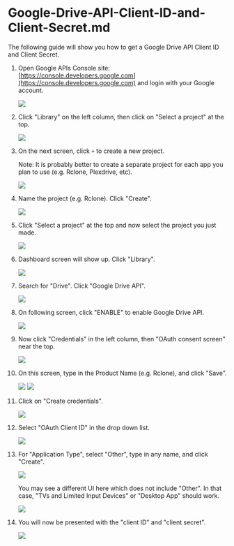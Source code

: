 # Google-Drive-API-Client-ID-and-Client-Secret.md

The following guide will show you how to get a Google Drive API Client ID and Client Secret.

1. Open Google APIs Console site: [https://console.developers.google.com](https://console.developers.google.com) and login with your Google account.

   ![](http://i.imgur.com/ExfSqLe.png)

2. Click "Library" on the left column, then click on "Select a project" at the top.

   ![](http://i.imgur.com/TYNDd66.png)

3. On the next screen, click `+` to create a new project.

   Note: It is probably better to create a separate project for each app you plan to use \(e.g. Rclone, Plexdrive, etc\).

   ![](http://i.imgur.com/85iIX1e.png)

4. Name the project \(e.g. Rclone\). Click "Create".

   ![](https://i.imgur.com/ovSjfxF.png)

5. Click "Select a project" at the top and now select the project you just made.

   ![](http://i.imgur.com/KBXwXDm.png)

6. Dashboard screen will show up. Click "Library".

   ![](https://i.imgur.com/2oUMFnM.png)

7. Search for "Drive". Click "Google Drive API".

   ![](https://i.imgur.com/bjYWtpD.png)

8. On following screen, click "ENABLE" to enable Google Drive API.

   ![](https://i.imgur.com/CoMXmld.png)

9. Now click "Credentials" in the left column, then "OAuth consent screen" near the top.

   ![](http://i.imgur.com/sUBzyre.png)

10. On this screen, type in the Product Name \(e.g. Rclone\), and click "Save".

    ![](https://i.imgur.com/SsFuSZh.png) ![](https://i.imgur.com/sgA6L2R.png)

11. Click on "Create credentials".

    ![](http://i.imgur.com/44Gpvql.png)

12. Select "OAuth Client ID" in the drop down list.

    ![](http://i.imgur.com/tJARgt9.png)

13. For "Application Type", select "Other", type in any name, and click "Create".

    ![](http://i.imgur.com/loyMW7v.png)

    You may see a different UI here which does not include "Other". In that case, "TVs and Limited Input Devices" or "Desktop App" should work.

    ![](http://i.imgur.com/0xBY5eG.png)

14. You will now be presented with the "client ID" and "client secret".

    ![](http://i.imgur.com/8g1wPdD.png)

